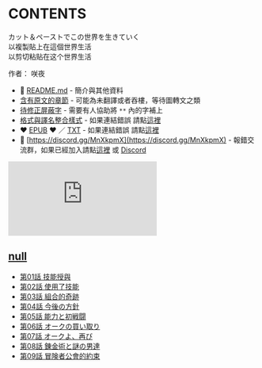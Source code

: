 # CONTENTS

カット＆ペーストでこの世界を生きていく  
以複製貼上在這個世界生活  
以剪切粘贴在这个世界生活  

作者： 咲夜  



- :closed_book: [README.md](README.md) - 簡介與其他資料
- [含有原文的章節](ja.md) - 可能為未翻譯或者吞樓，等待圖轉文之類
- [待修正屏蔽字](%E5%BE%85%E4%BF%AE%E6%AD%A3%E5%B1%8F%E8%94%BD%E5%AD%97.md) - 需要有人協助將 `**` 內的字補上
- [格式與譯名整合樣式](https://github.com/bluelovers/node-novel/blob/master/lib/locales/%E3%82%AB%E3%83%83%E3%83%88%EF%BC%86%E3%83%9A%E3%83%BC%E3%82%B9%E3%83%88%E3%81%A7%E3%81%93%E3%81%AE%E4%B8%96%E7%95%8C%E3%82%92%E7%94%9F%E3%81%8D%E3%81%A6%E3%81%84%E3%81%8F.ts) - 如果連結錯誤 請點[這裡](https://github.com/bluelovers/node-novel/blob/master/lib/locales/)
-  :heart: [EPUB](https://gitlab.com/demonovel/epub-txt/blob/master/syosetu/%E4%BB%A5%E8%A4%87%E8%A3%BD%E8%B2%BC%E4%B8%8A%E5%9C%A8%E9%80%99%E5%80%8B%E4%B8%96%E7%95%8C%E7%94%9F%E6%B4%BB.epub) :heart:  ／ [TXT](https://gitlab.com/demonovel/epub-txt/blob/master/syosetu/out/%E4%BB%A5%E8%A4%87%E8%A3%BD%E8%B2%BC%E4%B8%8A%E5%9C%A8%E9%80%99%E5%80%8B%E4%B8%96%E7%95%8C%E7%94%9F%E6%B4%BB.out.txt) - 如果連結錯誤 請點[這裡](https://gitlab.com/demonovel/epub-txt/blob/master/syosetu/)
- :mega: [https://discord.gg/MnXkpmX](https://discord.gg/MnXkpmX) - 報錯交流群，如果已經加入請點[這裡](https://discordapp.com/channels/467794087769014273/467794088285175809) 或 [Discord](https://discordapp.com/channels/@me)


![導航目錄](https://chart.apis.google.com/chart?cht=qr&chs=150x150&chl=https://gitlab.com/novel-group/txt-source/blob/master/syosetu_out/カット＆ペーストでこの世界を生きていく/導航目錄.md "導航目錄")




## [null](00000_null)

- [第01話 技能授與](00000_null/00010_%E7%AC%AC01%E8%A9%B1%20%E6%8A%80%E8%83%BD%E6%8E%88%E8%88%87.txt)
- [第02話 使用了技能](00000_null/00020_%E7%AC%AC02%E8%A9%B1%20%E4%BD%BF%E7%94%A8%E4%BA%86%E6%8A%80%E8%83%BD.txt)
- [第03話 組合的奇跡](00000_null/00030_%E7%AC%AC03%E8%A9%B1%20%E7%B5%84%E5%90%88%E7%9A%84%E5%A5%87%E8%B7%A1.txt)
- [第04話 今後の方針](00000_null/00040_%E7%AC%AC04%E8%A9%B1%20%E4%BB%8A%E5%BE%8C%E3%81%AE%E6%96%B9%E9%87%9D.txt)
- [第05話 能力と初戦闘](00000_null/00050_%E7%AC%AC05%E8%A9%B1%20%E8%83%BD%E5%8A%9B%E3%81%A8%E5%88%9D%E6%88%A6%E9%97%98.txt)
- [第06話 オークの買い取り](00000_null/00060_%E7%AC%AC06%E8%A9%B1%20%E3%82%AA%E3%83%BC%E3%82%AF%E3%81%AE%E8%B2%B7%E3%81%84%E5%8F%96%E3%82%8A.txt)
- [第07話 オークよ、再び](00000_null/00070_%E7%AC%AC07%E8%A9%B1%20%E3%82%AA%E3%83%BC%E3%82%AF%E3%82%88%E3%80%81%E5%86%8D%E3%81%B3.txt)
- [第08話 錬金術と謎の男達](00000_null/00080_%E7%AC%AC08%E8%A9%B1%20%E9%8C%AC%E9%87%91%E8%A1%93%E3%81%A8%E8%AC%8E%E3%81%AE%E7%94%B7%E9%81%94.txt)
- [第09話 冒険者公會的約束](00000_null/00090_%E7%AC%AC09%E8%A9%B1%20%E5%86%92%E9%99%BA%E8%80%85%E5%85%AC%E6%9C%83%E7%9A%84%E7%B4%84%E6%9D%9F.txt)

